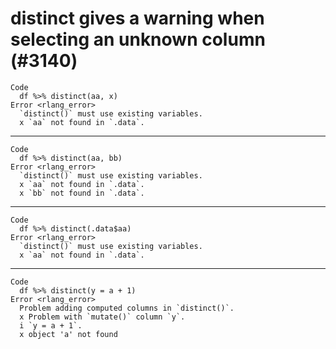# distinct gives a warning when selecting an unknown column (#3140)

    Code
      df %>% distinct(aa, x)
    Error <rlang_error>
      `distinct()` must use existing variables.
      x `aa` not found in `.data`.

---

    Code
      df %>% distinct(aa, bb)
    Error <rlang_error>
      `distinct()` must use existing variables.
      x `aa` not found in `.data`.
      x `bb` not found in `.data`.

---

    Code
      df %>% distinct(.data$aa)
    Error <rlang_error>
      `distinct()` must use existing variables.
      x `aa` not found in `.data`.

---

    Code
      df %>% distinct(y = a + 1)
    Error <rlang_error>
      Problem adding computed columns in `distinct()`.
      x Problem with `mutate()` column `y`.
      i `y = a + 1`.
      x object 'a' not found

